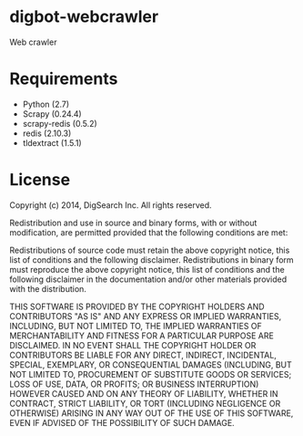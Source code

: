 # digbot-webcrawler

Web crawler

# Requirements

* Python (2.7)
* Scrapy (0.24.4)
* scrapy-redis (0.5.2)
* redis (2.10.3)
* tldextract (1.5.1)


# License

Copyright (c) 2014, DigSearch Inc.
All rights reserved.

Redistribution and use in source and binary forms, with or without 
modification, are permitted provided that the following conditions are met:

Redistributions of source code must retain the above copyright notice, this 
list of conditions and the following disclaimer.
Redistributions in binary form must reproduce the above copyright notice, this 
list of conditions and the following disclaimer in the documentation and/or 
other materials provided with the distribution.

THIS SOFTWARE IS PROVIDED BY THE COPYRIGHT HOLDERS AND CONTRIBUTORS "AS IS" AND 
ANY EXPRESS OR IMPLIED WARRANTIES, INCLUDING, BUT NOT LIMITED TO, THE IMPLIED 
WARRANTIES OF MERCHANTABILITY AND FITNESS FOR A PARTICULAR PURPOSE ARE 
DISCLAIMED. IN NO EVENT SHALL THE COPYRIGHT HOLDER OR CONTRIBUTORS BE LIABLE 
FOR ANY DIRECT, INDIRECT, INCIDENTAL, SPECIAL, EXEMPLARY, OR CONSEQUENTIAL 
DAMAGES (INCLUDING, BUT NOT LIMITED TO, PROCUREMENT OF SUBSTITUTE GOODS OR 
SERVICES; LOSS OF USE, DATA, OR PROFITS; OR BUSINESS INTERRUPTION) HOWEVER 
CAUSED AND ON ANY THEORY OF LIABILITY, WHETHER IN CONTRACT, STRICT LIABILITY, 
OR TORT (INCLUDING NEGLIGENCE OR OTHERWISE) ARISING IN ANY WAY OUT OF THE USE 
OF THIS SOFTWARE, EVEN IF ADVISED OF THE POSSIBILITY OF SUCH DAMAGE.
